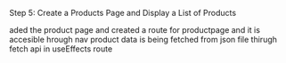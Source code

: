 Step 5: Create a Products Page and Display a List of Products

aded the product page and created a route for productpage and it is accesible hrough nav
product data is being fetched from json file thirugh fetch api in useEffects route


